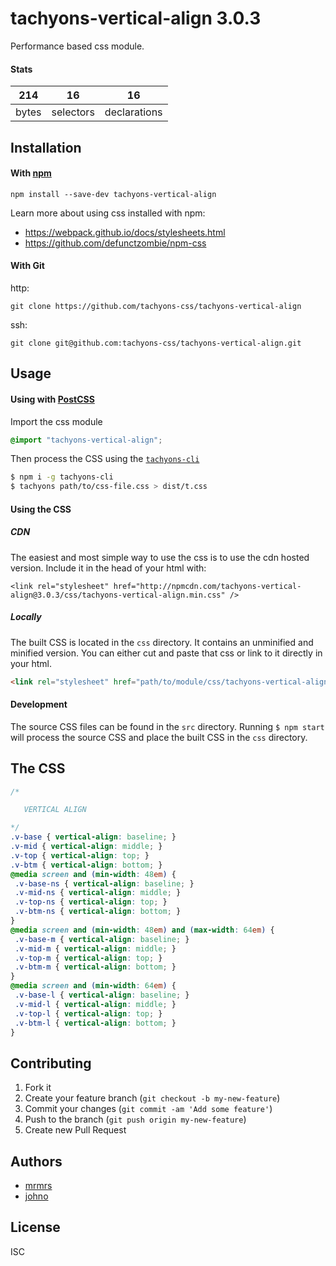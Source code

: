 # tachyons-vertical-align 3.0.3

Performance based css module.

#### Stats

214 | 16 | 16
---|---|---
bytes | selectors | declarations

## Installation

#### With [npm](https://npmjs.com)

```
npm install --save-dev tachyons-vertical-align
```

Learn more about using css installed with npm:
* https://webpack.github.io/docs/stylesheets.html
* https://github.com/defunctzombie/npm-css

#### With Git

http:
```
git clone https://github.com/tachyons-css/tachyons-vertical-align
```

ssh:
```
git clone git@github.com:tachyons-css/tachyons-vertical-align.git
```

## Usage

#### Using with [PostCSS](https://github.com/postcss/postcss)

Import the css module

```css
@import "tachyons-vertical-align";
```

Then process the CSS using the [`tachyons-cli`](https://github.com/tachyons-css/tachyons-cli)

```sh
$ npm i -g tachyons-cli
$ tachyons path/to/css-file.css > dist/t.css
```

#### Using the CSS

##### CDN
The easiest and most simple way to use the css is to use the cdn hosted version. Include it in the head of your html with:

```
<link rel="stylesheet" href="http://npmcdn.com/tachyons-vertical-align@3.0.3/css/tachyons-vertical-align.min.css" />
```

##### Locally
The built CSS is located in the `css` directory. It contains an unminified and minified version.
You can either cut and paste that css or link to it directly in your html.

```html
<link rel="stylesheet" href="path/to/module/css/tachyons-vertical-align">
```

#### Development

The source CSS files can be found in the `src` directory.
Running `$ npm start` will process the source CSS and place the built CSS in the `css` directory.

## The CSS

```css
/*

   VERTICAL ALIGN

*/
.v-base { vertical-align: baseline; }
.v-mid { vertical-align: middle; }
.v-top { vertical-align: top; }
.v-btm { vertical-align: bottom; }
@media screen and (min-width: 48em) {
 .v-base-ns { vertical-align: baseline; }
 .v-mid-ns { vertical-align: middle; }
 .v-top-ns { vertical-align: top; }
 .v-btm-ns { vertical-align: bottom; }
}
@media screen and (min-width: 48em) and (max-width: 64em) {
 .v-base-m { vertical-align: baseline; }
 .v-mid-m { vertical-align: middle; }
 .v-top-m { vertical-align: top; }
 .v-btm-m { vertical-align: bottom; }
}
@media screen and (min-width: 64em) {
 .v-base-l { vertical-align: baseline; }
 .v-mid-l { vertical-align: middle; }
 .v-top-l { vertical-align: top; }
 .v-btm-l { vertical-align: bottom; }
}
```

## Contributing

1. Fork it
2. Create your feature branch (`git checkout -b my-new-feature`)
3. Commit your changes (`git commit -am 'Add some feature'`)
4. Push to the branch (`git push origin my-new-feature`)
5. Create new Pull Request

## Authors

* [mrmrs](http://mrmrs.io)
* [johno](http://johnotander.com)

## License

ISC

